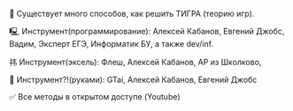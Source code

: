 🐅 Существует много способов, как решить ТИГРА (теорию игр). 

🖳 Инструмент(программирование):  Алексей Кабанов, Евгений Джобс, Вадим, Эксперт ЕГЭ, Информатик БУ,  а также dev/inf. 

祎 Инструмент(эксель): Флеш, Алексей Кабанов, АР из Школково,  

🙌 Инструмент?!(руками): GTai, Алексей Кабанов, Евгений Джобс

✅ Все методы в открытом доступе (Youtube)
